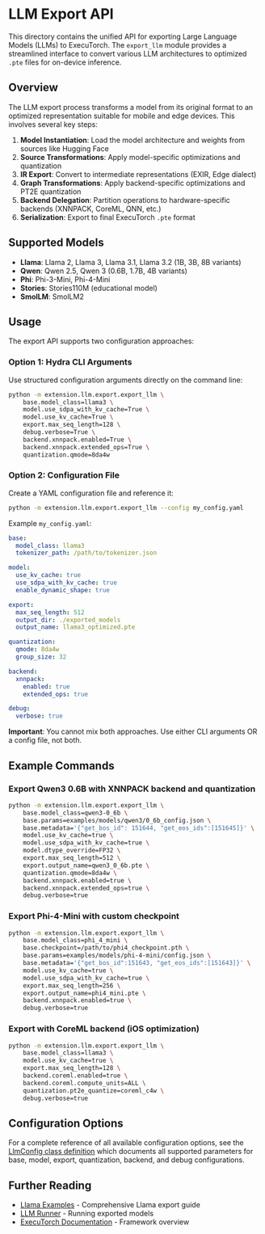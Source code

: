 # LLM Export API

This directory contains the unified API for exporting Large Language Models (LLMs) to ExecuTorch. The `export_llm` module provides a streamlined interface to convert various LLM architectures to optimized `.pte` files for on-device inference.

## Overview

The LLM export process transforms a model from its original format to an optimized representation suitable for mobile and edge devices. This involves several key steps:

1. **Model Instantiation**: Load the model architecture and weights from sources like Hugging Face
2. **Source Transformations**: Apply model-specific optimizations and quantization
3. **IR Export**: Convert to intermediate representations (EXIR, Edge dialect)
4. **Graph Transformations**: Apply backend-specific optimizations and PT2E quantization  
5. **Backend Delegation**: Partition operations to hardware-specific backends (XNNPACK, CoreML, QNN, etc.)
6. **Serialization**: Export to final ExecuTorch `.pte` format

## Supported Models

- **Llama**: Llama 2, Llama 3, Llama 3.1, Llama 3.2 (1B, 3B, 8B variants)
- **Qwen**: Qwen 2.5, Qwen 3 (0.6B, 1.7B, 4B variants)  
- **Phi**: Phi-3-Mini, Phi-4-Mini
- **Stories**: Stories110M (educational model)
- **SmolLM**: SmolLM2

## Usage

The export API supports two configuration approaches:

### Option 1: Hydra CLI Arguments

Use structured configuration arguments directly on the command line:

```bash
python -m extension.llm.export.export_llm \
    base.model_class=llama3 \
    model.use_sdpa_with_kv_cache=True \
    model.use_kv_cache=True \
    export.max_seq_length=128 \
    debug.verbose=True \
    backend.xnnpack.enabled=True \
    backend.xnnpack.extended_ops=True \
    quantization.qmode=8da4w
```

### Option 2: Configuration File

Create a YAML configuration file and reference it:

```bash
python -m extension.llm.export.export_llm --config my_config.yaml
```

Example `my_config.yaml`:
```yaml
base:
  model_class: llama3
  tokenizer_path: /path/to/tokenizer.json

model:
  use_kv_cache: true
  use_sdpa_with_kv_cache: true
  enable_dynamic_shape: true

export:
  max_seq_length: 512
  output_dir: ./exported_models
  output_name: llama3_optimized.pte

quantization:
  qmode: 8da4w
  group_size: 32

backend:
  xnnpack:
    enabled: true
    extended_ops: true

debug:
  verbose: true
```

**Important**: You cannot mix both approaches. Use either CLI arguments OR a config file, not both.

## Example Commands

### Export Qwen3 0.6B with XNNPACK backend and quantization
```bash
python -m extension.llm.export.export_llm \
    base.model_class=qwen3-0_6b \
    base.params=examples/models/qwen3/0_6b_config.json \
    base.metadata='{"get_bos_id": 151644, "get_eos_ids":[151645]}' \
    model.use_kv_cache=true \
    model.use_sdpa_with_kv_cache=true \
    model.dtype_override=FP32 \
    export.max_seq_length=512 \
    export.output_name=qwen3_0_6b.pte \
    quantization.qmode=8da4w \
    backend.xnnpack.enabled=true \
    backend.xnnpack.extended_ops=true \
    debug.verbose=true
```

### Export Phi-4-Mini with custom checkpoint
```bash
python -m extension.llm.export.export_llm \
    base.model_class=phi_4_mini \
    base.checkpoint=/path/to/phi4_checkpoint.pth \
    base.params=examples/models/phi-4-mini/config.json \
    base.metadata='{"get_bos_id":151643, "get_eos_ids":[151643]}' \
    model.use_kv_cache=true \
    model.use_sdpa_with_kv_cache=true \
    export.max_seq_length=256 \
    export.output_name=phi4_mini.pte \
    backend.xnnpack.enabled=true \
    debug.verbose=true
```

### Export with CoreML backend (iOS optimization)
```bash
python -m extension.llm.export.export_llm \
    base.model_class=llama3 \
    model.use_kv_cache=true \
    export.max_seq_length=128 \
    backend.coreml.enabled=true \
    backend.coreml.compute_units=ALL \
    quantization.pt2e_quantize=coreml_c4w \
    debug.verbose=true
```

## Configuration Options

For a complete reference of all available configuration options, see the [LlmConfig class definition](../../../examples/models/llama/config/llm_config.py) which documents all supported parameters for base, model, export, quantization, backend, and debug configurations.

## Further Reading

- [Llama Examples](../../../examples/models/llama/README.md) - Comprehensive Llama export guide
- [LLM Runner](../runner/) - Running exported models
- [ExecuTorch Documentation](https://pytorch.org/executorch/) - Framework overview